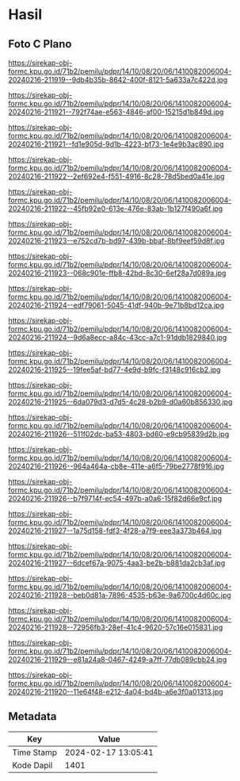 # Hasil

## Foto C Plano

https://sirekap-obj-formc.kpu.go.id/71b2/pemilu/pdpr/14/10/08/20/06/1410082006004-20240216-211919--9db4b35b-8642-400f-8121-5a633a7c422d.jpg

https://sirekap-obj-formc.kpu.go.id/71b2/pemilu/pdpr/14/10/08/20/06/1410082006004-20240216-211921--792f74ae-e563-4846-af00-15215d1b849d.jpg

https://sirekap-obj-formc.kpu.go.id/71b2/pemilu/pdpr/14/10/08/20/06/1410082006004-20240216-211921--fd1e905d-9d1b-4223-bf73-1e4e9b3ac890.jpg

https://sirekap-obj-formc.kpu.go.id/71b2/pemilu/pdpr/14/10/08/20/06/1410082006004-20240216-211922--2ef692e4-f551-4916-8c28-78d5bed0a41e.jpg

https://sirekap-obj-formc.kpu.go.id/71b2/pemilu/pdpr/14/10/08/20/06/1410082006004-20240216-211922--45fb92e0-613e-476e-83ab-1b127f490a6f.jpg

https://sirekap-obj-formc.kpu.go.id/71b2/pemilu/pdpr/14/10/08/20/06/1410082006004-20240216-211923--e752cd7b-bd97-439b-bbaf-8bf9eef59d8f.jpg

https://sirekap-obj-formc.kpu.go.id/71b2/pemilu/pdpr/14/10/08/20/06/1410082006004-20240216-211923--068c901e-ffb8-42bd-8c30-6ef28a7d089a.jpg

https://sirekap-obj-formc.kpu.go.id/71b2/pemilu/pdpr/14/10/08/20/06/1410082006004-20240216-211924--edf79061-5045-41df-940b-9e71b8bd12ca.jpg

https://sirekap-obj-formc.kpu.go.id/71b2/pemilu/pdpr/14/10/08/20/06/1410082006004-20240216-211924--9d6a8ecc-a84c-43cc-a7c1-91ddb1829840.jpg

https://sirekap-obj-formc.kpu.go.id/71b2/pemilu/pdpr/14/10/08/20/06/1410082006004-20240216-211925--19fee5af-bd77-4e9d-b9fc-f3148c916cb2.jpg

https://sirekap-obj-formc.kpu.go.id/71b2/pemilu/pdpr/14/10/08/20/06/1410082006004-20240216-211925--6da079d3-d7d5-4c28-b2b9-d0a60b856330.jpg

https://sirekap-obj-formc.kpu.go.id/71b2/pemilu/pdpr/14/10/08/20/06/1410082006004-20240216-211926--511f02dc-ba53-4803-bd60-e9cb95839d2b.jpg

https://sirekap-obj-formc.kpu.go.id/71b2/pemilu/pdpr/14/10/08/20/06/1410082006004-20240216-211926--964a464a-cb8e-411e-a6f5-79be2778f916.jpg

https://sirekap-obj-formc.kpu.go.id/71b2/pemilu/pdpr/14/10/08/20/06/1410082006004-20240216-211926--b7f9714f-ec54-497b-a0a6-15f82d66e9cf.jpg

https://sirekap-obj-formc.kpu.go.id/71b2/pemilu/pdpr/14/10/08/20/06/1410082006004-20240216-211927--1a75d158-fdf3-4f28-a7f9-eee3a373b464.jpg

https://sirekap-obj-formc.kpu.go.id/71b2/pemilu/pdpr/14/10/08/20/06/1410082006004-20240216-211927--6dcef67a-9075-4aa3-be2b-b881da2cb3af.jpg

https://sirekap-obj-formc.kpu.go.id/71b2/pemilu/pdpr/14/10/08/20/06/1410082006004-20240216-211928--beb0d81a-7896-4535-b63e-9a6700c4d60c.jpg

https://sirekap-obj-formc.kpu.go.id/71b2/pemilu/pdpr/14/10/08/20/06/1410082006004-20240216-211928--72956fb3-28ef-41c4-9620-57c16e015831.jpg

https://sirekap-obj-formc.kpu.go.id/71b2/pemilu/pdpr/14/10/08/20/06/1410082006004-20240216-211929--e81a24a8-0467-4249-a7ff-77db089cbb24.jpg

https://sirekap-obj-formc.kpu.go.id/71b2/pemilu/pdpr/14/10/08/20/06/1410082006004-20240216-211920--11e64f48-e212-4a04-bd4b-a6e3f0a01313.jpg


## Metadata

| Key        | Value               |
| ---------- | ------------------- |
| Time Stamp | 2024-02-17 13:05:41 |
| Kode Dapil | 1401                |



